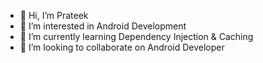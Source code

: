 - 👋 Hi, I’m Prateek
- 👀 I’m interested in Android Development
- 🌱 I’m currently learning Dependency Injection & Caching
- 💞️ I’m looking to collaborate on Android Developer

<!---
valprateek/valprateek is a ✨ special ✨ repository because its `README.md` (this file) appears on your GitHub profile.
You can click the Preview link to take a look at your changes.
--->
